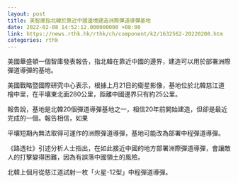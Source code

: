 ```yaml
---
layout: post
title: 美智庫指北韓於靠近中國邊境建造洲際彈道導彈基地
date: 2022-02-08 14:52:12.000000000 +08:00
link: https://news.rthk.hk/rthk/ch/component/k2/1632562-20220208.htm
categories: rthk
---
```


美國華盛頓一個智庫發表報告，指北韓在靠近中國的邊界，建造可以用於部署洲際彈道導彈的基地。

美國戰略暨國際研究中心表示，根據上月21日的衛星影像，基地位於北韓慈江道檜中里，在平壤東北面280公里，距離中國邊界只有約25公里。

報告說，基地是北韓20個彈道導彈基地之一，相信20年前開始建造，但卻是最近完成的一個。報告相信，如果

平壤短期內無法取得可運作的洲際彈道導彈，基地可能改為部署中程彈道導彈。

《路透社》引述分析人士指出，在如此接近中國的地方部署洲際彈道導彈，會讓敵人的打擊變得困難，因為有誤落中國領土的風險。

北韓上個月從慈江道試射一枚「火星-12型」中程彈道導彈。
